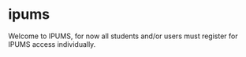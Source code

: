 # ipums

Welcome to IPUMS, for now all students and/or users must register for IPUMS access individually.
